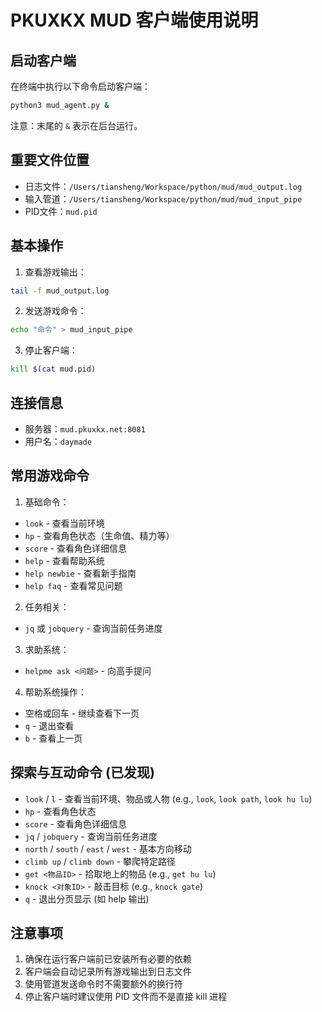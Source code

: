 # PKUXKX MUD 客户端使用说明

## 启动客户端

在终端中执行以下命令启动客户端：
```bash
python3 mud_agent.py &
```
注意：末尾的 `&` 表示在后台运行。

## 重要文件位置

- 日志文件：`/Users/tiansheng/Workspace/python/mud/mud_output.log`
- 输入管道：`/Users/tiansheng/Workspace/python/mud/mud_input_pipe`
- PID文件：`mud.pid`

## 基本操作

1. 查看游戏输出：
```bash
tail -f mud_output.log
```

2. 发送游戏命令：
```bash
echo "命令" > mud_input_pipe
```

3. 停止客户端：
```bash
kill $(cat mud.pid)
```

## 连接信息

- 服务器：`mud.pkuxkx.net:8081`
- 用户名：`daymade`

## 常用游戏命令

1. 基础命令：
- `look` - 查看当前环境
- `hp` - 查看角色状态（生命值、精力等）
- `score` - 查看角色详细信息
- `help` - 查看帮助系统
- `help newbie` - 查看新手指南
- `help faq` - 查看常见问题

2. 任务相关：
- `jq` 或 `jobquery` - 查询当前任务进度

3. 求助系统：
- `helpme ask <问题>` - 向高手提问

4. 帮助系统操作：
- 空格或回车 - 继续查看下一页
- `q` - 退出查看
- `b` - 查看上一页

## 探索与互动命令 (已发现)

- `look` / `l` - 查看当前环境、物品或人物 (e.g., `look`, `look path`, `look hu lu`)
- `hp` - 查看角色状态
- `score` - 查看角色详细信息
- `jq` / `jobquery` - 查询当前任务进度
- `north` / `south` / `east` / `west` - 基本方向移动
- `climb up` / `climb down` - 攀爬特定路径
- `get <物品ID>` - 拾取地上的物品 (e.g., `get hu lu`)
- `knock <对象ID>` - 敲击目标 (e.g., `knock gate`)
- `q` - 退出分页显示 (如 help 输出)

## 注意事项

1. 确保在运行客户端前已安装所有必要的依赖
2. 客户端会自动记录所有游戏输出到日志文件
3. 使用管道发送命令时不需要额外的换行符
4. 停止客户端时建议使用 PID 文件而不是直接 kill 进程 